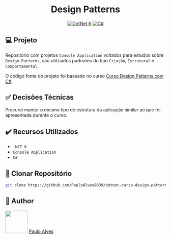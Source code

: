 <h1 align="center">Design Patterns</h1>

<p align="center">
  <a href="https://learn.microsoft.com/pt-br/dotnet/"><img alt="DotNet 6" src="https://img.shields.io/badge/.NET-5C2D91?logo=.net&logoColor=white&style=for-the-badge" /></a>
  <a href="https://learn.microsoft.com/pt-br/dotnet/csharp/programming-guide/"><img alt="C#" src="https://img.shields.io/badge/C%23-239120?logo=c-sharp&logoColor=white&style=for-the-badge" /></a>
</p>

## :computer: Projeto

Repositório com projetos `Console Application` voltados para estudos sobre `Design Patterns`, são utilziados padroões do tipo `Criação`, `Estrutural` e `Comportamental`. 

O código fonte do projeto foi baseado no curso [Curso Design Patterns com C#](https://www.udemy.com/course/design-patterns-com-c/).

## :white_check_mark: Decisões Técnicas

Procurei manter o mesmo tipo de estrutura da aplicação similar ao que foi apresentada durante o curso. 

## :heavy_check_mark: Recursos Utilizados

- ``.NET 8``
- ``Console Application``
- ``C#``

## :floppy_disk: Clonar Repositório

```bash
git clone https://github.com/PauloAlves8039/dotnet-curso-design-patterns.git
```

## :boy: Author

<a href="https://github.com/PauloAlves8039"><img src="https://avatars.githubusercontent.com/u/57012714?v=4" width=70></a>
[Paulo Alves](https://github.com/PauloAlves8039)
